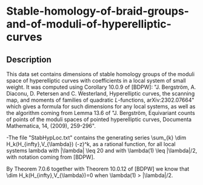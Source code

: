 # Stable-homology-of-braid-groups-and-of-moduli-of-hyperelliptic-curves

Description
-----------

This data set contains dimensions of stable homology groups of the moduli space of hyperelliptic
curves with coefficients in a local system of small weight. It was computed using Corollary 10.0.9
of [BDPW]: "J. Bergström, A. Diaconu, D. Petersen and C. Westerland, Hyperelliptic curves, the
scanning map, and moments of families of quadratic $L$-functions, arXiv:2302.07664"
which gives a formula for such dimensions for any local systems, as well as the algorithm coming
from Lemma 13.6 of "J. Bergström, Equivariant counts of points of the moduli spaces of pointed
hyperelliptic curves, Documenta Mathematica, 14, (2009), 259-296".

-The file "StabHypLoc.txt" contains the generating series \sum_{k} \dim H_k(H_{infty},V_{\lambda}) (-z)^k,
as a rational function, for all local systems lambda with |\lambda| \leq 20 and with \lambda(1) \leq |\lambda|/2,
with notation coming from [BDPW].

By Theorem 7.0.6 together with Theorem 10.0.12 of [BDPW] we know that \dim H_k(H_{infty},V_{\lambda})=0 when
\lambda(1) > |\lambda|/2. 
